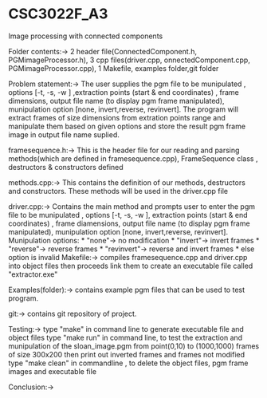 # CSC3022F_A3
Image processing with connected components

Folder contents:-> 2 header file(ConnectedComponent.h, PGMimageProcessor.h), 3 cpp files(driver.cpp, onnectedComponent.cpp, PGMimageProcessor.cpp), 1 Makefile, examples folder,git folder

Problem statement:->    The user supplies the pgm file to be  munipulated , options [-t, -s, -w ] ,extraction points (start & end coordinates) , frame dimensions, output file name (to display pgm frame manipulated), munipulation option [none, invert,reverse, revinvert]. The program will extract frames of size dimensions from extration points range and manipulate them based on given options and store the result pgm frame image in output file name suplied.

framesequence.h:-> This is the header file for our reading and parsing methods(which
            are defined in framesequence.cpp), FrameSequence class , destructors & constructors defined

methods.cpp:-> This contains the definition of our methods, destructors and constructors. These methods will be used in the
               driver.cpp file

driver.cpp:-> Contains the main method and prompts user to enter the pgm file to be  munipulated , options [-t, -s, -w ], extraction points (start & end coordinates) , frame diamensions, output file name (to display pgm frame manipulated), munipulation option [none, invert,reverse, revinvert].
	    Munipulation options:
		  * "none"-> no modification
		  * "invert"-> invert frames
		  * "reverse"-> reverse frames
		  * "revinvert"-> reverse and invert frames
		  * else option is invalid
Makefile:-> compiles framesequence.cpp and driver.cpp into object files then proceeds
           link them to create an executable file called "extractor.exe"

Examples(folder):-> contains example pgm files that can be used to
                   test program.

git:-> contains git repository of project.


Testing:-> type "make" in command line to generate executable file and object files
	        type "make run" in command line, to test the extraction and munipulation of the sloan_image.pgm from point(0,10) to (1000,1000) frames of size 300x200 then print out inverted frames and frames not modified
            type "make clean" in commandline , to delete the object files, pgm frame images and executable file

Conclusion:-> 
